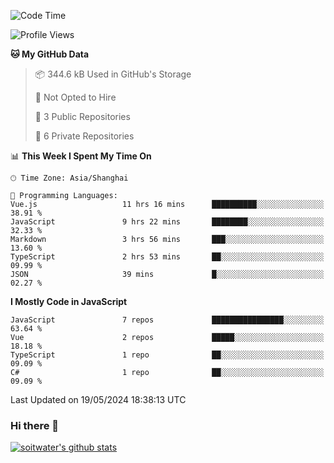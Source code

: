 <!--START_SECTION:waka-->
![Code Time](http://img.shields.io/badge/Code%20Time-3%2C480%20hrs%208%20mins-blue)

![Profile Views](http://img.shields.io/badge/Profile%20Views-0-blue)

**🐱 My GitHub Data** 

> 📦 344.6 kB Used in GitHub's Storage 
 > 
> 🚫 Not Opted to Hire
 > 
> 📜 3 Public Repositories 
 > 
> 🔑 6 Private Repositories 
 > 
📊 **This Week I Spent My Time On** 

```text
🕑︎ Time Zone: Asia/Shanghai

💬 Programming Languages: 
Vue.js                   11 hrs 16 mins      ██████████░░░░░░░░░░░░░░░   38.91 % 
JavaScript               9 hrs 22 mins       ████████░░░░░░░░░░░░░░░░░   32.33 % 
Markdown                 3 hrs 56 mins       ███░░░░░░░░░░░░░░░░░░░░░░   13.60 % 
TypeScript               2 hrs 53 mins       ██░░░░░░░░░░░░░░░░░░░░░░░   09.99 % 
JSON                     39 mins             █░░░░░░░░░░░░░░░░░░░░░░░░   02.27 % 
```

**I Mostly Code in JavaScript** 

```text
JavaScript               7 repos             ████████████████░░░░░░░░░   63.64 % 
Vue                      2 repos             █████░░░░░░░░░░░░░░░░░░░░   18.18 % 
TypeScript               1 repo              ██░░░░░░░░░░░░░░░░░░░░░░░   09.09 % 
C#                       1 repo              ██░░░░░░░░░░░░░░░░░░░░░░░   09.09 % 
```




 Last Updated on 19/05/2024 18:38:13 UTC
<!--END_SECTION:waka-->

### Hi there 👋
[![soitwater's github stats](https://github-readme-stats.vercel.app/api?username=soitwater)](https://github.com/soitwater/github-readme-stats)
